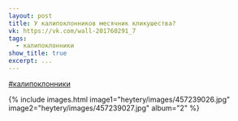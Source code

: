 ```yaml
---
layout: post
title: У калипоклонников месячник кликушества?
vk: https://vk.com/wall-201760291_7
tags:
  - калипоклонники
show_title: true
excerpt: ...
---
```

[#калипоклонники](poisk.html#калипоклонники)

{% include images.html image1="heytery/images/457239026.jpg" image2="heytery/images/457239027.jpg" album="2" %}
